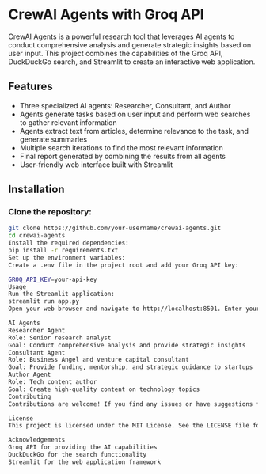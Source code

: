 CrewAI Agents with Groq API
==========================

CrewAI Agents is a powerful research tool that leverages AI agents to conduct comprehensive analysis and generate strategic insights based on user input. This project combines the capabilities of the Groq API, DuckDuckGo search, and Streamlit to create an interactive web application.

Features
--------

* Three specialized AI agents: Researcher, Consultant, and Author
* Agents generate tasks based on user input and perform web searches to gather relevant information
* Agents extract text from articles, determine relevance to the task, and generate summaries
* Multiple search iterations to find the most relevant information
* Final report generated by combining the results from all agents
* User-friendly web interface built with Streamlit

Installation
------------

### Clone the repository:

```bash
git clone https://github.com/your-username/crewai-agents.git
cd crewai-agents
Install the required dependencies:
pip install -r requirements.txt
Set up the environment variables:
Create a .env file in the project root and add your Groq API key:

GROQ_API_KEY=your-api-key
Usage
Run the Streamlit application:
streamlit run app.py
Open your web browser and navigate to http://localhost:8501. Enter your input in the text area and click the "Start Research" button. The AI agents will work together to generate a comprehensive report based on your input.

AI Agents
Researcher Agent
Role: Senior research analyst
Goal: Conduct comprehensive analysis and provide strategic insights
Consultant Agent
Role: Business Angel and venture capital consultant
Goal: Provide funding, mentorship, and strategic guidance to startups
Author Agent
Role: Tech content author
Goal: Create high-quality content on technology topics
Contributing
Contributions are welcome! If you find any issues or have suggestions for improvement, please open an issue or submit a pull request.

License
This project is licensed under the MIT License. See the LICENSE file for details.

Acknowledgements
Groq API for providing the AI capabilities
DuckDuckGo for the search functionality
Streamlit for the web application framework
